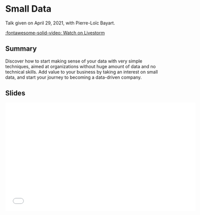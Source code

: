 # Small Data

Talk given on April 29, 2021, with Pierre-Loïc Bayart.

[:fontawesome-solid-video: Watch on Livestorm][livestorm]

[livestorm]: https://app.livestorm.co/simplon-3/les-rdv-de-liaccessible-or-simplon-2904-a-18h "Livestorm Webinar"

## Summary

Discover how to start making sense of your data with very simple techniques,
aimed at organizations without huge amount of data and no technical skills.
Add value to your business by taking an interest on small data, and start your
journey to becoming a data-driven company.

## Slides

<iframe
    src="/static/talks/small-data.pdf"
    width="600"
    height="340"
    scrolling="no"
    frameborder="0"
    webkitallowfullscreen
    mozallowfullscreen
    allowfullscreen
></iframe>
